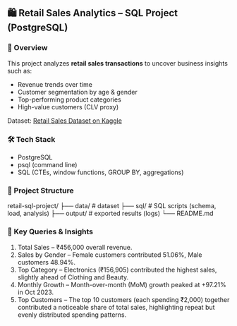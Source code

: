 ## 🛍️ Retail Sales Analytics – SQL Project (PostgreSQL)

### 📌 Overview
This project analyzes **retail sales transactions** to uncover business insights such as:
- Revenue trends over time
- Customer segmentation by age & gender
- Top-performing product categories
- High-value customers (CLV proxy)

Dataset: [Retail Sales Dataset on Kaggle](https://www.kaggle.com/datasets/mohammadtalib786/retail-sales-dataset)

### 🛠️ Tech Stack
- PostgreSQL
- psql (command line)
- SQL (CTEs, window functions, GROUP BY, aggregations)

### 📂 Project Structure
retail-sql-project/
├── data/ # dataset 
├── sql/ # SQL scripts (schema, load, analysis)
├── output/ # exported results (logs)
└── README.md 

### 🚀 Key Queries & Insights
1. Total Sales – ₹456,000 overall revenue.
2. Sales by Gender – Female customers contributed 51.06%, Male customers 48.94%.
3. Top Category – Electronics (₹156,905) contributed the highest sales, slightly ahead of Clothing and Beauty.
4. Monthly Growth – Month-over-month (MoM) growth peaked at +97.21% in Oct 2023.
5. Top Customers – The top 10 customers (each spending ₹2,000) together contributed a noticeable share of total sales, highlighting repeat but evenly distributed spending patterns.
